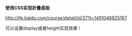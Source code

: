 **使用CSS实现折叠面板**

http://ife.baidu.com/course/detail/id/27?t=1491048825167

可以设置display或者height实现效果！
